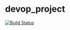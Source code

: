 # devop_project
[![Build Status](https://app.travis-ci.com/hacenesuper/devop_project.svg?branch=main)](https://travis-ci.com/hacenesuper/devop_project)
